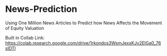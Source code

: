 # News-Prediction
Using One Million News Articles to Predict how News Affects the Movement of Equity Valuation

Built in Collab
Link: https://colab.research.google.com/drive/1rkondos3WsmJexsKJv2ElGa0_76sIDTl
